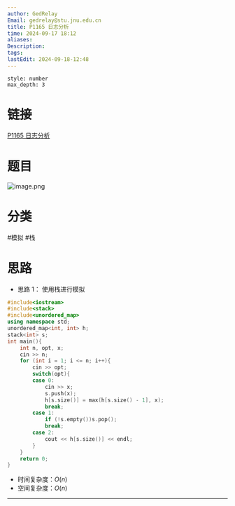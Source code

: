 ```yaml
---
author: GedRelay
Email: gedrelay@stu.jnu.edu.cn
title: P1165 日志分析
time: 2024-09-17 18:12
aliases: 
Description: 
tags: 
lastEdit: 2024-09-18-12:48
---
```


```toc
style: number
max_depth: 3
```

# 链接
[P1165 日志分析](https://www.luogu.com.cn/problem/P1165) 

# 题目
![image.png](https://ged-pic-bed.oss-cn-guangzhou.aliyuncs.com/img/202409171812444.png)


# 分类
#模拟 #栈 

# 思路
- 思路 1：
使用栈进行模拟


```cpp
#include<iostream>
#include<stack>
#include<unordered_map>
using namespace std;
unordered_map<int, int> h;
stack<int> s;
int main(){
	int n, opt, x;
	cin >> n;
	for (int i = 1; i <= n; i++){
		cin >> opt;
		switch(opt){
		case 0:
			cin >> x;
			s.push(x);
			h[s.size()] = max(h[s.size() - 1], x);
			break;
		case 1:
			if (!s.empty())s.pop();
			break;
		case 2:
			cout << h[s.size()] << endl;
		}
	}
	return 0;
}
```


- 时间复杂度：${O\left( n \right)  }$ 
- 空间复杂度：${O\left( n \right)  }$ 


---

